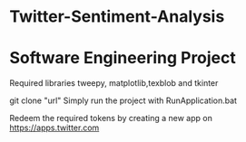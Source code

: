 # Twitter-Sentiment-Analysis
# Software Engineering Project

Required libraries tweepy, matplotlib,texblob and tkinter

git clone "url"
Simply run the project with RunApplication.bat

Redeem the required tokens by creating a new app on https://apps.twitter.com


